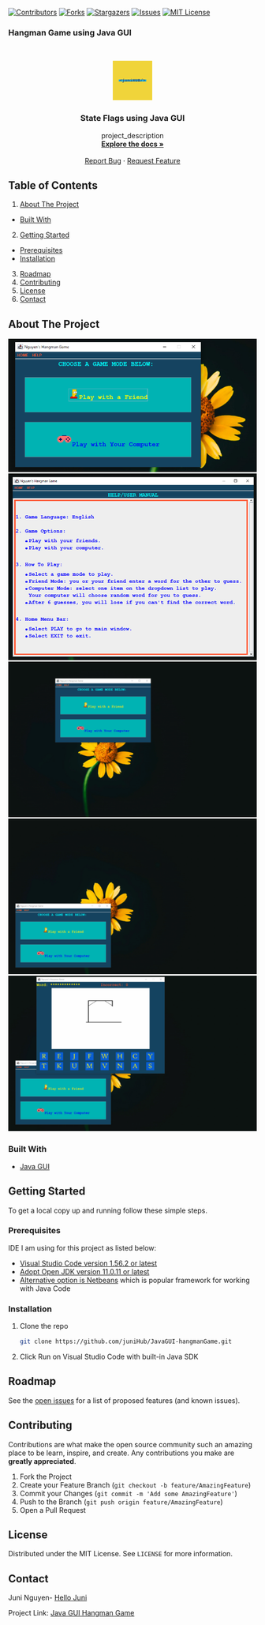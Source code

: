 <!-- PROJECT SHIELDS -->

[![Contributors][contributors-shield]][contributors-url]
[![Forks][forks-shield]][forks-url]
[![Stargazers][stars-shield]][stars-url]
[![Issues][issues-shield]][issues-url]
[![MIT License][license-shield]][license-url]



<!-- MARKDOWN LINKS & IMAGES -->
<!-- https://www.markdownguide.org/basic-syntax/#reference-style-links -->
[contributors-shield]: https://img.shields.io/github/contributors/juniHub/JavaGUI-robot.svg?style=for-the-badge
[contributors-url]: https://github.com/juniHub/JavaGUI-robot/graphs/contributors
[forks-shield]: https://img.shields.io/github/forks/juniHub/JavaGUI-robot.svg?style=for-the-badge
[forks-url]: https://github.com/juniHub/JavaGUI-robot/network/members
[stars-shield]: https://img.shields.io/github/stars/juniHub/JavaGUI-robot.svg?style=for-the-badge
[stars-url]: https://github.comjuniHub/JavaGUI-robot/stargazers
[issues-shield]: https://img.shields.io/github/issues/juniHub/JavaGUI-robot.svg?style=for-the-badge
[issues-url]: https://github.com/gjuniHub/JavaGUI-robot/issues
[license-shield]: https://img.shields.io/github/license/juniHub/JavaGUI-robot.svg?style=for-the-badge
[license-url]: https://github.com/juniHub/JavaGUI-robot/blob/master/LICENSE.txt




### Hangman Game using Java GUI


<!-- PROJECT LOGO -->
<br />
<p align="center">
  <a href="https://github.com/juniHub/JavaGUI-hangmanGame">
    <img src="logo.png" alt="Logo" width="80" height="80">
  </a>

  <h3 align="center">State Flags using Java GUI</h3>

  <p align="center">
    project_description
    <br />
    <a href="https://github.com/juniHub/JavaGUI-hangmanGame"><strong>Explore the docs »</strong></a>
    <br />
    <br />
    <a href="https://github.com/juniHub/JavaGUI-hangmanGame/issues">Report Bug</a>
    ·
    <a href="https://github.com/juniHub/JavaGUI-hangmanGame/issues">Request Feature</a>
  </p>
</p>

 
## Table of Contents

1.  [About The Project](./#about-the-project)
   * [Built With](./#built-with)
2.  [Getting Started](./#getting-started)
   * [Prerequisites](./#prerequisites)
   * [Installation](./#installation)
3. [Roadmap](./#roadmap)
4. [Contributing](./#contributing)
5. [License](./#license)
6. [Contact](./#contact)

## About The Project
<img src="hangmanGame1.PNG" alt="hangman game demo">
<img src="hangmanGame2.PNG" alt="hangman game demo">
<img src="hangmanGame_JavaGUI.gif" alt="hangman game demo">
<img src="hangmanGame_JavaGUI1.gif" alt="hangman game demo">
<img src="hangmanGame_JavaGUI2.gif" alt="hangman game demo">

### Built With

* [Java GUI](https://docs.oracle.com/javase/tutorial/uiswing/)

## Getting Started

To get a local copy up and running follow these simple steps.

### Prerequisites

IDE I am using for this project as listed below:

* [Visual Studio Code version 1.56.2 or latest](https://code.visualstudio.com)
* [Adopt Open JDK version 11.0.11 or latest](https://adoptopenjdk.net/index.html)
* [Alternative option is Netbeans](https://netbeans.apache.org) which is popular framework for working with Java Code

### Installation

1. Clone the repo

   ```bash
   git clone https://github.com/juniHub/JavaGUI-hangmanGame.git
   ```

2. Click Run on Visual Studio Code with built-in Java SDK

## Roadmap

See the [open issues](https://github.com/juniHub/JavaGUI-hangmanGame/issues) for a list of proposed features \(and known issues\).

## Contributing

Contributions are what make the open source community such an amazing place to be learn, inspire, and create. Any contributions you make are **greatly appreciated**.

1. Fork the Project
2. Create your Feature Branch \(`git checkout -b feature/AmazingFeature`\)
3. Commit your Changes \(`git commit -m 'Add some AmazingFeature'`\)
4. Push to the Branch \(`git push origin feature/AmazingFeature`\)
5. Open a Pull Request

## License

Distributed under the MIT License. See `LICENSE` for more information.

## Contact

Juni Nguyen- [Hello Juni](mailto:hellojuninguyen@gmail.com)

Project Link: [Java GUI Hangman Game](https://github.com/juniHub/JavaGUI-hangmanGame)

